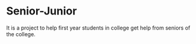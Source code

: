 # Senior-Junior
It is a project to help first year students in college get help from seniors of the college.
